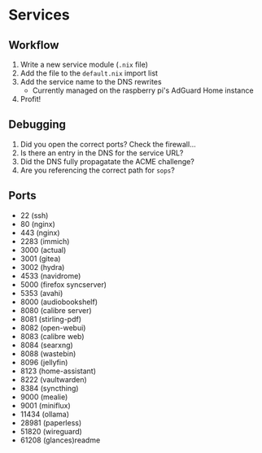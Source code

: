 # Services

## Workflow

1. Write a new service module (`.nix` file)
1. Add the file to the `default.nix` import list
1. Add the service name to the DNS rewrites
   - Currently managed on the raspberry pi's AdGuard Home instance
1. Profit!

## Debugging

1. Did you open the correct ports? Check the firewall...
1. Is there an entry in the DNS for the service URL?
1. Did the DNS fully propagatate the ACME challenge?
1. Are you referencing the correct path for `sops`?

## Ports

- 22 (ssh)
- 80 (nginx)
- 443 (nginx)
- 2283 (immich)
- 3000 (actual)
- 3001 (gitea)
- 3002 (hydra)
- 4533 (navidrome)
- 5000 (firefox syncserver)
- 5353 (avahi)
- 8000 (audiobookshelf)
- 8080 (calibre server)
- 8081 (stirling-pdf)
- 8082 (open-webui)
- 8083 (calibre web)
- 8084 (searxng)
- 8088 (wastebin)
- 8096 (jellyfin)
- 8123 (home-assistant)
- 8222 (vaultwarden)
- 8384 (syncthing)
- 9000 (mealie)
- 9001 (miniflux)
- 11434 (ollama)
- 28981 (paperless)
- 51820 (wireguard)
- 61208 (glances)readme
